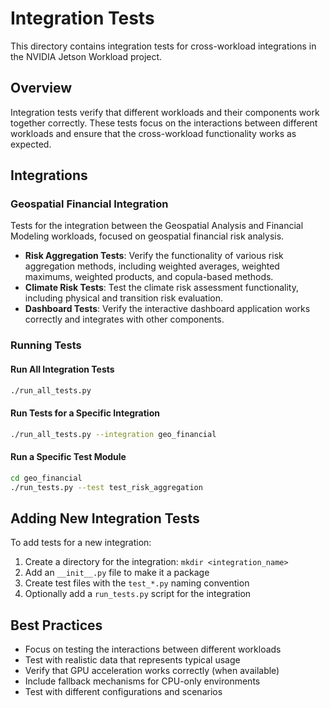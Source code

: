 # Integration Tests

<!-- SPDX-License-Identifier: Apache-2.0 -->
<!-- Copyright 2025 Scott Friedman and Project Contributors -->

This directory contains integration tests for cross-workload integrations in the NVIDIA Jetson Workload project.

## Overview

Integration tests verify that different workloads and their components work together correctly. These tests focus on the interactions between different workloads and ensure that the cross-workload functionality works as expected.

## Integrations

### Geospatial Financial Integration

Tests for the integration between the Geospatial Analysis and Financial Modeling workloads, focused on geospatial financial risk analysis.

- **Risk Aggregation Tests**: Verify the functionality of various risk aggregation methods, including weighted averages, weighted maximums, weighted products, and copula-based methods.
- **Climate Risk Tests**: Test the climate risk assessment functionality, including physical and transition risk evaluation.
- **Dashboard Tests**: Verify the interactive dashboard application works correctly and integrates with other components.

### Running Tests

#### Run All Integration Tests

```bash
./run_all_tests.py
```

#### Run Tests for a Specific Integration

```bash
./run_all_tests.py --integration geo_financial
```

#### Run a Specific Test Module

```bash
cd geo_financial
./run_tests.py --test test_risk_aggregation
```

## Adding New Integration Tests

To add tests for a new integration:

1. Create a directory for the integration: `mkdir <integration_name>`
2. Add an `__init__.py` file to make it a package
3. Create test files with the `test_*.py` naming convention
4. Optionally add a `run_tests.py` script for the integration

## Best Practices

- Focus on testing the interactions between different workloads
- Test with realistic data that represents typical usage
- Verify that GPU acceleration works correctly (when available)
- Include fallback mechanisms for CPU-only environments
- Test with different configurations and scenarios